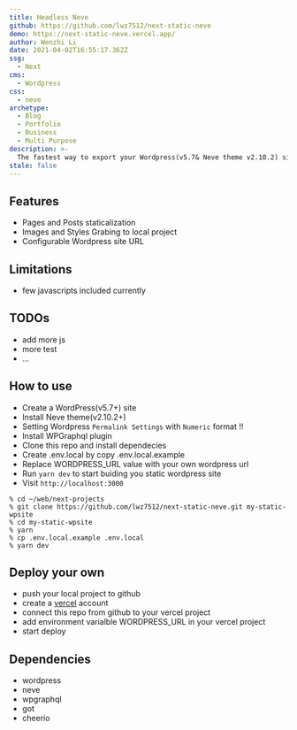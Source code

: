 ```yaml
---
title: Headless Neve
github: https://github.com/lwz7512/next-static-neve
demo: https://next-static-neve.vercel.app/
author: Wenzhi Li
date: 2021-04-02T16:55:17.362Z
ssg:
  - Next
cms:
  - Wordpress
css:
  - neve
archetype:
  - Blog
  - Portfolio
  - Business
  - Multi Purpose
description: >-
  The fastest way to export your Wordpress(v5.7& Neve theme v2.10.2) site as a static site.
stale: false
---
```


## Features

- Pages and Posts staticalization
- Images and Styles Grabing to local project
- Configurable Wordpress site URL

## Limitations

- few javascripts included currently

## TODOs

- add more js
- more test
- ...

## How to use

- Create a WordPress(v5.7+) site
- Install Neve theme(v2.10.2+)
- Setting Wordpress `Permalink Settings` with `Numeric` format !!
- Install WPGraphql plugin
- Clone this repo and install dependecies
- Create .env.local by copy .env.local.example
- Replace WORDPRESS_URL value with your own wordpress url
- Run `yarn dev` to start buiding you static wordpress site
- Visit `http://localhost:3000`

```
% cd ~/web/next-projects
% git clone https://github.com/lwz7512/next-static-neve.git my-static-wpsite
% cd my-static-wpsite
% yarn
% cp .env.local.example .env.local
% yarn dev
```

## Deploy your own

- push your local project to github
- create a [vercel](https://vercel.com/) account
- connect this repo from github to your vercel project
- add environment varialble WORDPRESS_URL in your vercel project
- start deploy

## Dependencies

- wordpress
- neve
- wpgraphql
- got
- cheerio

